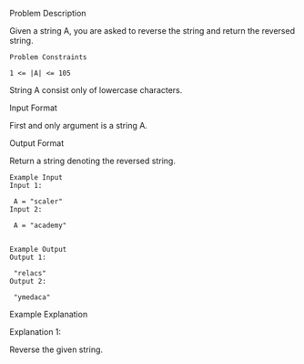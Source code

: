 Problem Description

Given a string A, you are asked to reverse the string and return the reversed string.



    Problem Constraints
    
    1 <= |A| <= 105

String A consist only of lowercase characters.



Input Format

First and only argument is a string A.



Output Format

Return a string denoting the reversed string.



    Example Input
    Input 1:
    
     A = "scaler"
    Input 2:
    
     A = "academy"
    
    
    Example Output
    Output 1:
    
     "relacs"
    Output 2:
    
     "ymedaca"


Example Explanation

Explanation 1:

 Reverse the given string.

